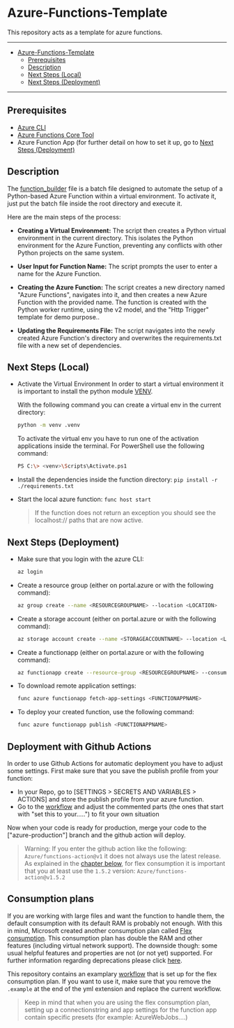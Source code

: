 # Azure-Functions-Template
This repository acts as a template for azure functions.

---
- [Azure-Functions-Template](#azure-functions-template)
  - [Prerequisites](#prerequisites)
  - [Description](#description)
  - [Next Steps (Local)](#next-steps-local)
  - [Next Steps (Deployment)](#next-steps-deployment)

---

## Prerequisites
- [Azure CLI](https://learn.microsoft.com/en-us/cli/azure/install-azure-cli)
- [Azure Functions Core Tool](https://learn.microsoft.com/en-us/azure/azure-functions/functions-run-local?tabs=windows%2Cisolated-process%2Cnode-v4%2Cpython-v2%2Chttp-trigger%2Ccontainer-apps&pivots=programming-language-python)
- Azure Function App (for further detail on how to set it up, go to [Next Steps (Deployment)](https://github.com/binaryrain-net/Azure-Functions-Template?tab=readme-ov-file#next-steps-deployment)

## Description
The [function_builder](function_builder.bat) file is a batch file designed to automate the setup of a Python-based Azure Function within a virtual environment. To activate it, just put the batch file inside the root directory and execute it. 

Here are the main steps of the process:

- **Creating a Virtual Environment:** The script then creates a Python virtual environment in the current directory. This isolates the Python environment for the Azure Function, preventing any conflicts with other Python projects on the same system.

- **User Input for Function Name:** The script prompts the user to enter a name for the Azure Function.

- **Creating the Azure Function:** The script creates a new directory named "Azure Functions", navigates into it, and then creates a new Azure Function with the provided name. The function is created with the Python worker runtime, using the v2 model, and the "Http Trigger" template for demo purpose..

- **Updating the Requirements File:** The script navigates into the newly created Azure Function's directory and overwrites the requirements.txt file with a new set of dependencies.

## Next Steps (Local)
- Activate the Virtual Environment
    In order to start a virtual environment it is important to install the python module [VENV](https://docs.python.org/3/library/venv.html).

    With the following command you can create a virtual env in the current directory:
    ```bash
    python -m venv .venv
    ```
    
    To activate the virtual env you have to run one of the activation applications inside the terminal. For PowerShell use the following command:
    ```bash
    PS C:\> <venv>\Scripts\Activate.ps1
    ```
- Install the dependencies inside the function directory: `pip install -r ./requirements.txt`
- Start the local azure function: `func host start`
  > If the function does not return an exception you should see the localhost:// paths that are now active.

## Next Steps (Deployment)
- Make sure that you login with the azure CLI:
  ```bash
  az login
  ```
- Create a resource group (either on portal.azure or with the following command):
  ```bash
  az group create --name <RESOURCEGROUPNAME> --location <LOCATION>
  ```
- Create a storage account (either on portal.azure or with the following command):
  ```bash
  az storage account create --name <STORAGEACCOUNTNAME> --location <LOCATION> --resource-group <RESOURCEGROUPNAME> --sku Standard_LRS
  ```
- Create a functionapp (either on portal.azure or with the following command):
  ```bash
  az functionapp create --resource-group <RESOURCEGROUPNAME> --consumption-plan-location <LOCATION> --runtime <RUNTIME> --functions-version 3 --name <FUNCTIONAPPNAME> --storage-account <STORAGEACCOUNTNAME> --os-type Linux
  ```
- To download remote application settings:
  ```bash
  func azure functionapp fetch-app-settings <FUNCTIONAPPNAME>
  ```
- To deploy your created function, use the following command:
  ```bash
  func azure functionapp publish <FUNCTIONAPPNAME>
  ```

## Deployment with Github Actions
In order to use Github Actions for automatic deployment you have to adjust some settings.
First make sure that you save the publish profile from your function:
- In your Repo, go to [SETTINGS > SECRETS AND VARIABLES > ACTIONS] and store the publish profile from your azure function.
- Go to the [workflow](./.github/workflows/azure-functions.yml) and adjust the commented parts (the ones that start with "set this to your.....") to fit your own situation

Now when your code is ready for production, merge your code to the ["azure-production"] branch and the github action will deploy.

> Warning:
> If you enter the github action like the following: `Azure/functions-action@v1` it does not always use the latest release. As explained in the [chapter below](#Consumption-plans), for flex consumption it is important that you at least use the `1.5.2` version: `Azure/functions-action@v1.5.2`

## Consumption plans
If you are working with large files and want the function to handle them, the default consumption with its default RAM is probably not enough. With this in mind, Microsoft created another consumption plan called [Flex consumption](https://learn.microsoft.com/en-us/azure/azure-functions/flex-consumption-plan). This consumption plan has double the RAM and other features (including virtual network support). The downside though: some usual helpful features and properties are not (or not yet) supported. For further information regarding deprecations please click [here](https://learn.microsoft.com/en-us/azure/azure-functions/functions-app-settings#flex-consumption-plan-deprecations).

This repository contains an examplary [workflow](./.github/workflows/azure-functions.yml) that is set up for the flex consumption plan. If you want to use it, make sure that you remove the `.example` at the end of the yml extension and replace the current workflow.


> Keep in mind that when you are using the flex consumption plan, setting up a connectionstring and app settings for the function app contain specific presets (for example: AzureWebJobs….)

